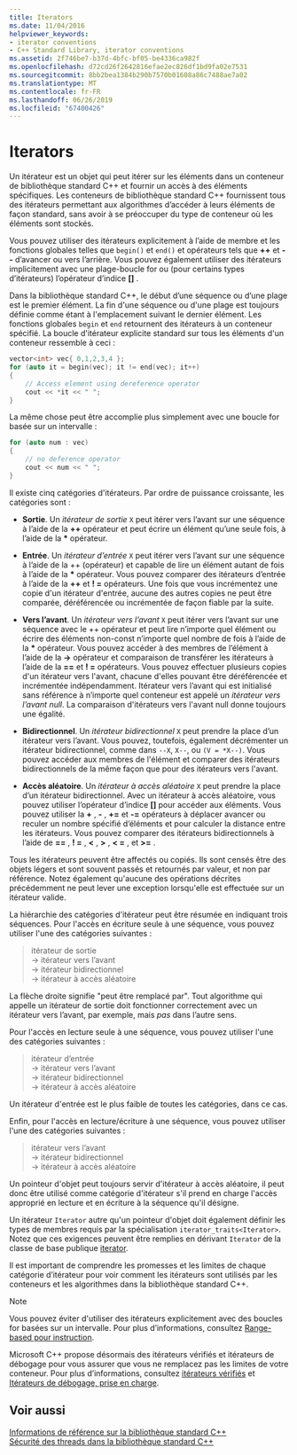 ```yaml
---
title: Iterators
ms.date: 11/04/2016
helpviewer_keywords:
- iterator conventions
- C++ Standard Library, iterator conventions
ms.assetid: 2f746be7-b37d-4bfc-bf05-be4336ca982f
ms.openlocfilehash: d72cd26f2642816efae2ec826df1bd9fa02e7531
ms.sourcegitcommit: 8bb2bea1384b290b7570b01608a86c7488ae7a02
ms.translationtype: MT
ms.contentlocale: fr-FR
ms.lasthandoff: 06/26/2019
ms.locfileid: "67400426"
---
```

# <a name="iterators"></a>Iterators

Un itérateur est un objet qui peut itérer sur les éléments dans un conteneur de bibliothèque standard C++ et fournir un accès à des éléments spécifiques. Les conteneurs de bibliothèque standard C++ fournissent tous des itérateurs permettant aux algorithmes d’accéder à leurs éléments de façon standard, sans avoir à se préoccuper du type de conteneur où les éléments sont stockés.

Vous pouvez utiliser des itérateurs explicitement à l’aide de membre et les fonctions globales telles que `begin()` et `end()` et opérateurs tels que **++** et **--** d’avancer ou vers l’arrière. Vous pouvez également utiliser des itérateurs implicitement avec une plage-boucle for ou (pour certains types d’itérateurs) l’opérateur d’indice  **\[]** .

Dans la bibliothèque standard C++, le début d’une séquence ou d’une plage est le premier élément. La fin d'une séquence ou d'une plage est toujours définie comme étant à l'emplacement suivant le dernier élément. Les fonctions globales `begin` et `end` retournent des itérateurs à un conteneur spécifié. La boucle d'itérateur explicite standard sur tous les éléments d'un conteneur ressemble à ceci :

```cpp
vector<int> vec{ 0,1,2,3,4 };
for (auto it = begin(vec); it != end(vec); it++)
{
    // Access element using dereference operator
    cout << *it << " ";
}
```

La même chose peut être accomplie plus simplement avec une boucle for basée sur un intervalle :

```cpp
for (auto num : vec)
{
    // no deference operator
    cout << num << " ";
}
```

Il existe cinq catégories d'itérateurs. Par ordre de puissance croissante, les catégories sont :

- **Sortie**. Un *itérateur de sortie* `X` peut itérer vers l’avant sur une séquence à l’aide de la **++** opérateur et peut écrire un élément qu’une seule fois, à l’aide de la __\*__ opérateur.

- **Entrée**. Un *itérateur d’entrée* `X` peut itérer vers l’avant sur une séquence à l’aide de la ++ (opérateur) et capable de lire un élément autant de fois à l’aide de la **&ast;** opérateur. Vous pouvez comparer des itérateurs d’entrée à l’aide de la **++** et **! =** opérateurs. Une fois que vous incrémentez une copie d'un itérateur d'entrée, aucune des autres copies ne peut être comparée, déréférencée ou incrémentée de façon fiable par la suite.

- **Vers l’avant**. Un *itérateur vers l’avant* `X` peut itérer vers l’avant sur une séquence avec le ++ opérateur et peut lire n’importe quel élément ou écrire des éléments non-const n’importe quel nombre de fois à l’aide de la **&ast;** opérateur. Vous pouvez accéder à des membres de l’élément à l’aide de la **->** opérateur et comparaison de transférer les itérateurs à l’aide de la **==** et **! =** opérateurs. Vous pouvez effectuer plusieurs copies d'un itérateur vers l'avant, chacune d'elles pouvant être déréférencée et incrémentée indépendamment. Itérateur vers l’avant qui est initialisé sans référence à n’importe quel conteneur est appelé un *itérateur vers l’avant null*. La comparaison d'itérateurs vers l'avant null donne toujours une égalité.

- **Bidirectionnel**. Un *itérateur bidirectionnel* `X` peut prendre la place d’un itérateur vers l’avant. Vous pouvez, toutefois, également décrémenter un itérateur bidirectionnel, comme dans `--X`, `X--`, ou `(V = *X--)`. Vous pouvez accéder aux membres de l'élément et comparer des itérateurs bidirectionnels de la même façon que pour des itérateurs vers l'avant.

- **Accès aléatoire**. Un *itérateur à accès aléatoire* `X` peut prendre la place d’un itérateur bidirectionnel. Avec un itérateur à accès aléatoire, vous pouvez utiliser l’opérateur d’indice  **\[]** pour accéder aux éléments. Vous pouvez utiliser la **+** , **-** , **+=** et **-=** opérateurs à déplacer avancer ou reculer un nombre spécifié d’éléments et pour calculer la distance entre les itérateurs. Vous pouvez comparer des itérateurs bidirectionnels à l’aide de **==** , **! =** , **\<** , **>** , **\< =** , et **>=** .

Tous les itérateurs peuvent être affectés ou copiés. Ils sont censés être des objets légers et sont souvent passés et retournés par valeur, et non par référence. Notez également qu'aucune des opérations décrites précédemment ne peut lever une exception lorsqu'elle est effectuée sur un itérateur valide.

La hiérarchie des catégories d'itérateur peut être résumée en indiquant trois séquences. Pour l'accès en écriture seule à une séquence, vous pouvez utiliser l'une des catégories suivantes :

> itérateur de sortie<br/>
> -> itérateur vers l’avant<br/>
> -> itérateur bidirectionnel<br/>
> -> itérateur à accès aléatoire

La flèche droite signifie "peut être remplacé par". Tout algorithme qui appelle un itérateur de sortie doit fonctionner correctement avec un itérateur vers l’avant, par exemple, mais *pas* dans l’autre sens.

Pour l'accès en lecture seule à une séquence, vous pouvez utiliser l'une des catégories suivantes :

> itérateur d’entrée<br/>
> -> itérateur vers l’avant<br/>
> -> itérateur bidirectionnel<br/>
> -> itérateur à accès aléatoire

Un itérateur d'entrée est le plus faible de toutes les catégories, dans ce cas.

Enfin, pour l'accès en lecture/écriture à une séquence, vous pouvez utiliser l'une des catégories suivantes :

> itérateur vers l’avant<br/>
> -> itérateur bidirectionnel<br/>
> -> itérateur à accès aléatoire

Un pointeur d'objet peut toujours servir d'itérateur à accès aléatoire, il peut donc être utilisé comme catégorie d'itérateur s'il prend en charge l'accès approprié en lecture et en écriture à la séquence qu'il désigne.

Un itérateur `Iterator` autre qu'un pointeur d'objet doit également définir les types de membres requis par la spécialisation `iterator_traits<Iterator>`. Notez que ces exigences peuvent être remplies en dérivant `Iterator` de la classe de base publique [iterator](../standard-library/iterator-struct.md).

Il est important de comprendre les promesses et les limites de chaque catégorie d’itérateur pour voir comment les itérateurs sont utilisés par les conteneurs et les algorithmes dans la bibliothèque standard C++.

> [!NOTE]
> Vous pouvez éviter d'utiliser des itérateurs explicitement avec des boucles for basées sur un intervalle. Pour plus d’informations, consultez [Range-based pour instruction](../cpp/range-based-for-statement-cpp.md).

Microsoft C++ propose désormais des itérateurs vérifiés et itérateurs de débogage pour vous assurer que vous ne remplacez pas les limites de votre conteneur. Pour plus d’informations, consultez [itérateurs vérifiés](../standard-library/checked-iterators.md) et [Itérateurs de débogage, prise en charge](../standard-library/debug-iterator-support.md).

## <a name="see-also"></a>Voir aussi

[Informations de référence sur la bibliothèque standard C++](../standard-library/cpp-standard-library-reference.md)<br/>
[Sécurité des threads dans la bibliothèque standard C++](../standard-library/thread-safety-in-the-cpp-standard-library.md)<br/>
